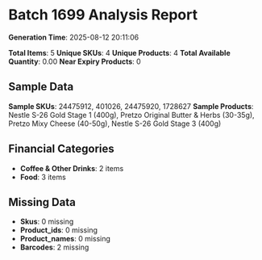 # Batch 1699 Analysis Report

**Generation Time**: 2025-08-12 20:11:06

**Total Items**: 5
**Unique SKUs**: 4
**Unique Products**: 4
**Total Available Quantity**: 0.00
**Near Expiry Products**: 0

## Sample Data
**Sample SKUs**: 24475912, 401026, 24475920, 1728627
**Sample Products**: Nestle S-26 Gold Stage 1 (400g), Pretzo Original Butter & Herbs (30-35g), Pretzo Mixy Cheese (40-50g), Nestle S-26 Gold Stage 3 (400g)

## Financial Categories
- **Coffee & Other Drinks**: 2 items
- **Food**: 3 items

## Missing Data
- **Skus**: 0 missing
- **Product_ids**: 0 missing
- **Product_names**: 0 missing
- **Barcodes**: 2 missing
